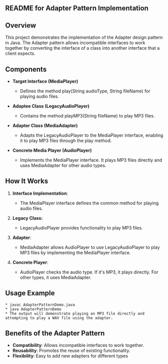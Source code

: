 ## README for Adapter Pattern Implementation
## Overview
This project demonstrates the implementation of the Adapter design pattern in Java. The Adapter pattern allows incompatible interfaces to work together by converting the interface of a class into another interface that a client expects.

## Components
* __Target Interface (MediaPlayer)__

    * Defines the method play(String audioType, String fileName) for playing audio files.
* __Adaptee Class (LegacyAudioPlayer)__

    * Contains the method playMP3(String fileName) to play MP3 files.
* __Adapter Class (MediaAdapter)__

    * Adapts the LegacyAudioPlayer to the MediaPlayer interface, enabling it to play MP3 files through the play method.
* __Concrete Media Player (AudioPlayer)__

    * Implements the MediaPlayer interface. It plays MP3 files directly and uses MediaAdapter for other audio types.
## How It Works
1. __Interface Implementation__:

    * The MediaPlayer interface defines the common method for playing audio files.
2. __Legacy Class:__  

    * LegacyAudioPlayer provides functionality to play MP3 files.
3. __Adapter__:

    * MediaAdapter allows AudioPlayer to use LegacyAudioPlayer to play MP3 files by implementing the MediaPlayer interface.
4. __Concrete Player__:

    * AudioPlayer checks the audio type. If it's MP3, it plays directly. For other types, it uses MediaAdapter.
## Usage Example
    * javac AdapterPatternDemo.java
    * java AdapterPatternDemo
    * The output will demonstrate playing an MP3 file directly and attempting to play a WAV file using the adapter.
## Benefits of the Adapter Pattern
   * __Compatibility__: Allows incompatible interfaces to work together.
   * __Reusability__: Promotes the reuse of existing functionality.
   * __Flexibility__: Easy to add new adapters for different types
